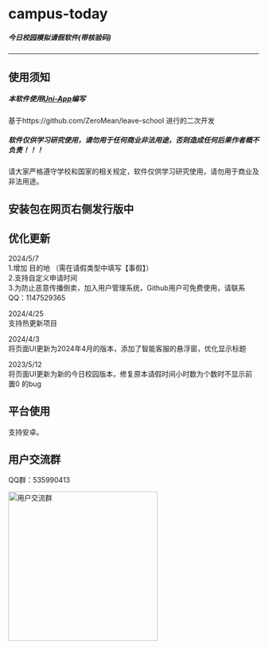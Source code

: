 # **campus-today**

##### 今日校园模拟请假软件(带核验码)

---



##  **使用须知**

##### 本软件使用[Uni-App](https://uniapp.dcloud.io/)编写

基于https://github.com/ZeroMean/leave-school 进行的二次开发

##### 软件仅供学习研究使用，请勿用于任何商业非法用途，否则造成任何后果作者概不负责！！！

请大家严格遵守学校和国家的相关规定，软件仅供学习研究使用，请勿用于商业及非法用途。


## **安装包在网页右侧发行版中** 


##  优化更新


2024/5/7  
1.增加 目的地 （需在请假类型中填写【事假】）  
2.支持自定义申请时间  
3.为防止恶意传播倒卖，加入用户管理系统，Github用户可免费使用，请联系QQ：1147529365  


2024/4/25  
支持热更新项目  

2024/4/3  
将页面UI更新为2024年4月的版本，添加了智能客服的悬浮窗，优化显示标题  

2023/5/12  
将页面UI更新为新的今日校园版本，修复原本请假时间小时数为个数时不显示前置0 的bug  

##  平台使用

支持安卓。



## 用户交流群

QQ群：535990413  

<img src="https://li55.oss-cn-hangzhou.aliyuncs.com/%E5%9B%BE%E7%89%87/qrcode_1715050994327.jpg" width="300" alt="用户交流群">